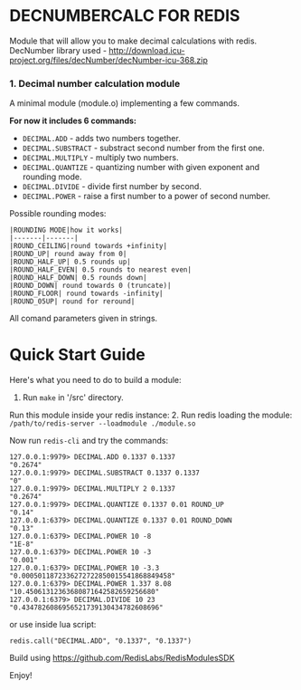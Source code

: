 # DECNUMBERCALC FOR REDIS

Module that will allow you to make decimal calculations with redis.
DecNumber library used - http://download.icu-project.org/files/decNumber/decNumber-icu-368.zip

### 1. Decimal number calculation module

A minimal module (module.o) implementing a few commands.

**For now it includes 6 commands:**

* `DECIMAL.ADD` - adds two numbers together.
* `DECIMAL.SUBSTRACT` - substract second number from the first one.
* `DECIMAL.MULTIPLY` - multiply two numbers.  
* `DECIMAL.QUANTIZE` - quantizing number with given exponent and rounding mode.
* `DECIMAL.DIVIDE` - divide first number by second.
* `DECIMAL.POWER` - raise a first number to a power of second number.

Possible rounding modes:

    |ROUNDING MODE|how it works|
    |-------|-------|
    |ROUND_CEILING|round towards +infinity|
    |ROUND_UP| round away from 0|
    |ROUND_HALF_UP| 0.5 rounds up|
    |ROUND_HALF_EVEN| 0.5 rounds to nearest even|
    |ROUND_HALF_DOWN| 0.5 rounds down|
    |ROUND_DOWN| round towards 0 (truncate)|
    |ROUND_FLOOR| round towards -infinity|
    |ROUND_05UP| round for reround|

All comand parameters given in strings.

# Quick Start Guide

Here's what you need to do to build a module:
1. Run `make` in '/src' directory.

Run this module inside your redis instance:
2. Run redis loading the module: `/path/to/redis-server --loadmodule ./module.so`

Now run `redis-cli` and try the commands:

```
127.0.0.1:9979> DECIMAL.ADD 0.1337 0.1337
"0.2674"
127.0.0.1:9979> DECIMAL.SUBSTRACT 0.1337 0.1337
"0"
127.0.0.1:9979> DECIMAL.MULTIPLY 2 0.1337
"0.2674"
127.0.0.1:9979> DECIMAL.QUANTIZE 0.1337 0.01 ROUND_UP
"0.14"
127.0.0.1:6379> DECIMAL.QUANTIZE 0.1337 0.01 ROUND_DOWN
"0.13"
127.0.0.1:6379> DECIMAL.POWER 10 -8
"1E-8"
127.0.0.1:6379> DECIMAL.POWER 10 -3
"0.001"
127.0.0.1:6379> DECIMAL.POWER 10 -3.3
"0.0005011872336272722850015541868849458"
127.0.0.1:6379> DECIMAL.POWER 1.337 8.08
"10.45061312363680871642582659256680"
127.0.0.1:6379> DECIMAL.DIVIDE 10 23
"0.4347826086956521739130434782608696"
```

or use inside lua script:
```
redis.call("DECIMAL.ADD", "0.1337", "0.1337")
```



Build using https://github.com/RedisLabs/RedisModulesSDK

Enjoy!